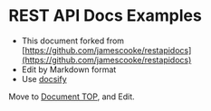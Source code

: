 # REST API Docs Examples

* This document forked from [https://github.com/jamescooke/restapidocs](https://github.com/jamescooke/restapidocs)
* Edit by Markdown format
* Use [docsify](https://docsify.js.org)

 Move to [Document TOP](public), and Edit.

